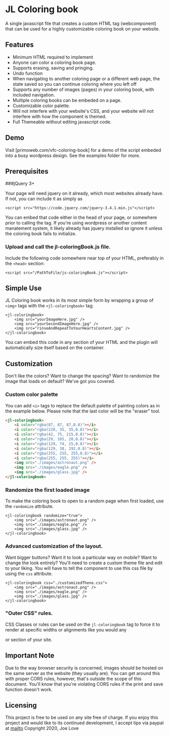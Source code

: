 # JL Coloring book

A single javascript file that creates a custom HTML tag (webcomponent) that can be used for a highly customizable coloring book on your website.

## Features

* Minimum HTML required to implement
* Anyone can color a coloring book page.
* Supports erasing, saving and pringing.
* Undo function
* When navigating to another coloring page or a different web page, the state saved so you can continue coloring where you left off
* Supports any number of images (pages) in your coloring book, with included navigation.
* Multiple coloring books can be embeded on a page.
* Customizable color palette.
* Will not interfere with your website's CSS, and your website will not interfere with how the component is themed.
* Full Themeable without editing javascript code.


## Demo

Visit [primoweb.com/vfc-coloring-book] for a demo of the script embeded into a busy wordpress design.
See the examples folder for more.

## Prerequisites

###jQuery 3+

Your page will need jquery on it already, which most websites already have. If not, you can include it as simply as

```
<script src="https://code.jquery.com/jquery-3.4.1.min.js"</script>
```

You can embed that code either in the head of your page, or somewhere prior to calling the tag. If you're using wordpress or another content manatement system, it likely already has jquery installed so ignore it unless the coloring book fails to initialize.

### Upload and call the jl-coloringBook.js file.

Include the following code somewhere near top of your HTML, preferably in the `<head>` section:

```
<script src="/PathToFile/js-coloringBook.js"></script>

```
## Simple Use

JL Coloring book works in its most simple form by wrapping a group of  `<img>` tags  with the `<jl-coloringbook>` tag.

````
<jl-coloringbook>
	<img src="yourImageHere.jpg" />
	<img src="yourSecondImageHere.jpg" />
	<img src="rinseAndRepeatToYourHeartsContent.jpg" />
</jl-coloringbook>
````

You can embed this code in any section of your HTML and the plugin will automatically size itself based on the container.

## Customization

Don't like the colors? Want to change the spacing? Want to randomize the image that loads on default?  We've got you covered.

### Custom color palette
You can add `<i>` tags to replace the default palette of painting colors as in the example below. Please note that the last color will be the "eraser" tool.
```html
<jl-coloringbook>
	<i color="rgba(87, 87, 87,0.8)"></i>
	<i color="rgba(220, 35, 35,0.8)"></i>
	<i color="rgba(42, 75, 215,0.8)"></i>
	<i color="rgba(29, 105, 20,0.8)"></i>
	<i color="rgba(129, 74, 25,0.8)"></i>
	<i color="rgba(129, 38, 192,0.8)"></i>
	<i color="rgba(255, 255, 255,0.8)"></i>
	<i color="rgba(255, 255, 255)"></i>
	<img src="./images/astronaut.png" />
	<img src="./images/eagle.png" />
	<img src="./images/glass.jpg" />
</jl-coloringbook>
```

### Randomize the first loaded image

To make the coloring book to open to a random page when first loaded, use the `randomize` attribute.
```
<jl-coloringbook randomize="true">
	<img src="./images/astronaut.png" />
	<img src="./images/eagle.png" />
	<img src="./images/glass.jpg" />
</jl-coloringbook>
```

### Advanced customization of the layout.
Want bigger buttons? Want it to look a particular way on mobile? Want to change the look entirely? You'll need to create a custom theme file and edit to your liking. You will have to tell the component to use this css file by using the `css` attribute.

```
<jl-coloringbook css="./customizedThene.css">
	<img src="./images/astronaut.png" />
	<img src="./images/eagle.png" />
	<img src="./images/glass.jpg" />
</jl-coloringbook>
```

### "Outer CSS" rules.

CSS Classes or rules can be used on the `jl-coloringbook` tag to force it to render at specific widths or alignments like you would any <div> or section of your site.

## Important Note
Due to the way browser security is concerned, images should be hosted on the same server as the website (they usually are). You can get around this with proper CORS rules, however, that's outside the scope of this document. You'll know that you're violating CORS rules if the print and save function doesn't work.
## Licensing

This project is free to be used on any site free of charge. If you enjoy this project and would like to its continued development, I accept tips via paypal at [mailto](mailto:joe@primoweb.com)
Copyright 2020, Joe Love
